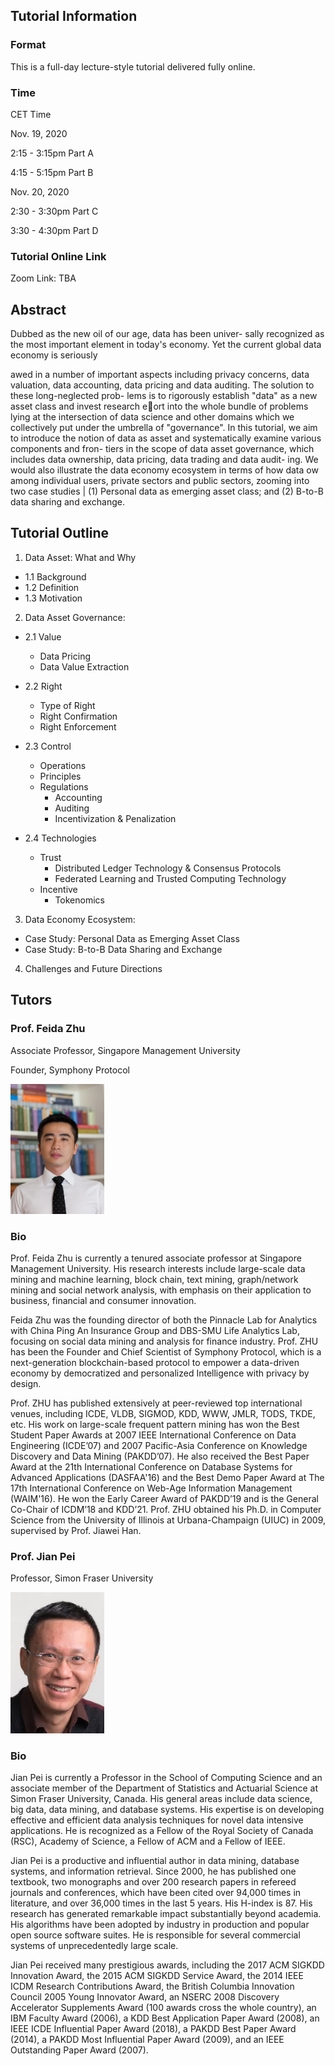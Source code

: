 ## Tutorial Information

### Format

This is a full-day lecture-style tutorial delivered fully online.

### Time

CET Time

Nov. 19, 2020

2:15 - 3:15pm Part A

4:15 - 5:15pm Part B

Nov. 20, 2020

2:30 - 3:30pm Part C

3:30 - 4:30pm Part D

### Tutorial Online Link

Zoom Link:  TBA

## Abstract

Dubbed as the new oil of our age, data has been univer-
sally recognized as the most important element in today's
economy. Yet the current global data economy is seriously

awed in a number of important aspects including privacy
concerns, data valuation, data accounting, data pricing and
data auditing. The solution to these long-neglected prob-
lems is to rigorously establish "data" as a new asset class and
invest research eort into the whole bundle of problems lying
at the intersection of data science and other domains which
we collectively put under the umbrella of "governance". In
this tutorial, we aim to introduce the notion of data as asset
and systematically examine various components and fron-
tiers in the scope of data asset governance, which includes
data ownership, data pricing, data trading and data audit-
ing. We would also illustrate the data economy ecosystem
in terms of how data 
ow among individual users, private
sectors and public sectors, zooming into two case studies |
(1) Personal data as emerging asset class; and (2) B-to-B
data sharing and exchange.

## Tutorial Outline

1. Data Asset: What and Why 

  - 1.1 Background
  - 1.2 Definition
  - 1.3 Motivation

2. Data Asset Governance:

  - 2.1 Value 
      - Data Pricing 
      - Data Value Extraction 
      
  - 2.2 Right 
      - Type of Right
      - Right Confirmation 
      - Right Enforcement  

  - 2.3 Control 
      - Operations 
      - Principles 
      - Regulations
          - Accounting 
          - Auditing 
          - Incentivization & Penalization
          
  - 2.4 Technologies
     - Trust 
        - Distributed Ledger Technology & Consensus Protocols
        - Federated Learning and Trusted Computing Technology
     - Incentive
        - Tokenomics
   
3. Data Economy Ecosystem:
  -  Case Study: Personal Data as Emerging Asset
Class
  -  Case Study: B-to-B Data Sharing and Exchange

4. Challenges and Future Directions


## Tutors

### Prof. Feida Zhu

Associate Professor, Singapore Management University

Founder, Symphony Protocol

<img src="feida.png" width="150">

### Bio

Prof. Feida Zhu is currently a tenured associate professor at Singapore Management University. His research interests include large-scale data mining and machine learning, block chain, text mining, graph/network mining and social network analysis, with emphasis on their application to business, financial and consumer innovation. 

Feida Zhu was the founding director of both the Pinnacle Lab for Analytics with China Ping An Insurance Group and DBS-SMU Life Analytics Lab, focusing on social data mining and analysis for finance industry. Prof. ZHU has been the Founder and Chief Scientist of Symphony Protocol, which is a next-generation blockchain-based protocol to empower a data-driven economy by democratized and personalized Intelligence with privacy by design. 

Prof. ZHU has published extensively at peer-reviewed top international venues, including ICDE, VLDB,  SIGMOD, KDD, WWW, JMLR, TODS, TKDE, etc. His work on large-scale frequent pattern mining has won the Best Student Paper Awards at 2007 IEEE International Conference on Data Engineering (ICDE’07) and 2007 Pacific-Asia Conference on Knowledge Discovery and Data Mining (PAKDD’07).  He also received the Best Paper Award at the 21th International Conference on Database Systems for Advanced Applications (DASFAA'16) and the Best Demo Paper Award at The 17th International Conference on Web-Age Information Management (WAIM'16).  He won the Early Career Award of PAKDD’19 and is the General Co-Chair of ICDM’18 and KDD’21. Prof. ZHU obtained his Ph.D. in Computer Science from the University of Illinois at Urbana-Champaign (UIUC) in 2009, supervised by Prof. Jiawei Han.



### Prof. Jian Pei

Professor, Simon Fraser University


<img src="jianpei.png" width="150">

### Bio

Jian Pei is currently a Professor in the School of Computing Science and an associate member of the Department of Statistics and Actuarial Science at Simon Fraser University, Canada. His general areas include data science, big data, data mining, and database systems. His expertise is on developing effective and efficient data analysis techniques for novel data intensive applications. He is recognized as a Fellow of the Royal Society of Canada (RSC), Academy of Science, a Fellow of ACM and a Fellow of IEEE.
 
Jian Pei is a productive and influential author in data mining, database systems, and information retrieval. Since 2000, he has published one textbook, two monographs and over 200 research papers in refereed journals and conferences, which have been cited over 94,000 times in literature, and over 36,000 times in the last 5 years. His H-index is 87. His research has generated remarkable impact substantially beyond academia. His algorithms have been adopted by industry in production and popular open source software suites. He is responsible for several commercial systems of unprecedentedly large scale. 

Jian Pei received many prestigious awards, including the 2017 ACM SIGKDD Innovation Award, the 2015 ACM SIGKDD Service Award, the 2014 IEEE ICDM Research Contributions Award, the British Columbia Innovation Council 2005 Young Innovator Award, an NSERC 2008 Discovery Accelerator Supplements Award (100 awards cross the whole country), an IBM Faculty Award (2006), a KDD Best Application Paper Award (2008), an IEEE ICDE Influential Paper Award (2018), a PAKDD Best Paper Award (2014), a PAKDD Most Influential Paper Award (2009), and an IEEE Outstanding Paper Award (2007). 
